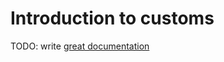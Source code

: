 # Introduction to customs

TODO: write [great documentation](http://jacobian.org/writing/what-to-write/)
